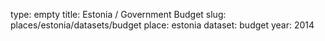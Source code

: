 type: empty
title: Estonia / Government Budget
slug: places/estonia/datasets/budget
place: estonia
dataset: budget
year: 2014
